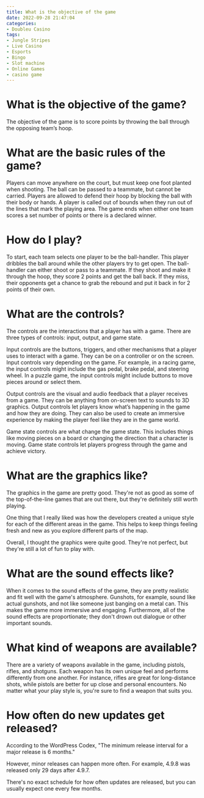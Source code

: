 ```yaml
---
title: What is the objective of the game
date: 2022-09-28 21:47:04
categories:
- Doubleu Casino
tags:
- Jungle Stripes
- Live Casino
- Esports
- Bingo
- Slot machine
- Online Games
- casino game
---
```



#  What is the objective of the game?

The objective of the game is to score points by throwing the ball through the opposing team’s hoop.

# What are the basic rules of the game?

Players can move anywhere on the court, but must keep one foot planted when shooting. The ball can be passed to a teammate, but cannot be carried. Players are allowed to defend their hoop by blocking the ball with their body or hands. A player is called out of bounds when they run out of the lines that mark the playing area. The game ends when either one team scores a set number of points or there is a declared winner.

# How do I play?

To start, each team selects one player to be the ball-handler. This player dribbles the ball around while the other players try to get open. The ball-handler can either shoot or pass to a teammate. If they shoot and make it through the hoop, they score 2 points and get the ball back. If they miss, their opponents get a chance to grab the rebound and put it back in for 2 points of their own.

#  What are the controls?

The controls are the interactions that a player has with a game. There are three types of controls: input, output, and game state.

Input controls are the buttons, triggers, and other mechanisms that a player uses to interact with a game. They can be on a controller or on the screen. Input controls vary depending on the game. For example, in a racing game, the input controls might include the gas pedal, brake pedal, and steering wheel. In a puzzle game, the input controls might include buttons to move pieces around or select them.

Output controls are the visual and audio feedback that a player receives from a game. They can be anything from on-screen text to sounds to 3D graphics. Output controls let players know what’s happening in the game and how they are doing. They can also be used to create an immersive experience by making the player feel like they are in the game world.

Game state controls are what change the game state. This includes things like moving pieces on a board or changing the direction that a character is moving. Game state controls let players progress through the game and achieve victory.

#  What are the graphics like?

The graphics in the game are pretty good. They're not as good as some of the top-of-the-line games that are out there, but they're definitely still worth playing.

One thing that I really liked was how the developers created a unique style for each of the different areas in the game. This helps to keep things feeling fresh and new as you explore different parts of the map.

Overall, I thought the graphics were quite good. They're not perfect, but they're still a lot of fun to play with.

#  What are the sound effects like?

When it comes to the sound effects of the game, they are pretty realistic and fit well with the game's atmosphere. Gunshots, for example, sound like actual gunshots, and not like someone just banging on a metal can. This makes the game more immersive and engaging. Furthermore, all of the sound effects are proportionate; they don't drown out dialogue or other important sounds.

# What kind of weapons are available?

There are a variety of weapons available in the game, including pistols, rifles, and shotguns. Each weapon has its own unique feel and performs differently from one another. For instance, rifles are great for long-distance shots, while pistols are better for up close and personal encounters. No matter what your play style is, you're sure to find a weapon that suits you.

#  How often do new updates get released?

According to the WordPress Codex, "The minimum release interval for a major release is 6 months." 

However, minor releases can happen more often. For example, 4.9.8 was released only 29 days after 4.9.7. 

There's no exact schedule for how often updates are released, but you can usually expect one every few months.